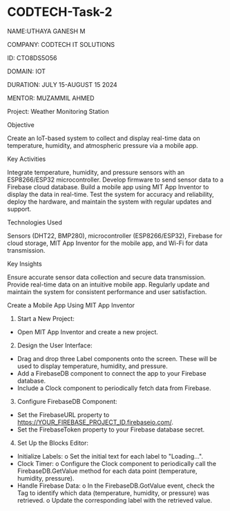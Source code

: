 # CODTECH-Task-2

NAME:UTHAYA GANESH M

COMPANY: CODTECH IT SOLUTIONS

ID: CTO8DS5O56

DOMAIN: IOT

DURATION: JULY 15-AUGUST 15 2024

MENTOR: MUZAMMIL AHMED

Project: Weather Monitoring Station

Objective

Create an IoT-based system to collect and display real-time data on temperature, humidity, and atmospheric pressure via a mobile app.

Key Activities

Integrate temperature, humidity, and pressure sensors with an ESP8266/ESP32 microcontroller. Develop firmware to send sensor data to a Firebase cloud database. Build a mobile app using MIT App Inventor to display the data in real-time. Test the system for accuracy and reliability, deploy the hardware, and maintain the system with regular updates and support.

Technologies Used

Sensors (DHT22, BMP280), microcontroller (ESP8266/ESP32), Firebase for cloud storage, MIT App Inventor for the mobile app, and Wi-Fi for data transmission.

Key Insights

Ensure accurate sensor data collection and secure data transmission. Provide real-time data on an intuitive mobile app. Regularly update and maintain the system for consistent performance and user satisfaction.


Create a Mobile App Using MIT App Inventor
1. Start a New Project:
* Open MIT App Inventor and create a new project.
2. Design the User Interface:
* Drag and drop three Label components onto the screen. These will be used to display temperature, humidity, and pressure.
* Add a FirebaseDB component to connect the app to your Firebase database.
* Include a Clock component to periodically fetch data from Firebase.
3. Configure FirebaseDB Component:
* Set the FirebaseURL property to https://YOUR_FIREBASE_PROJECT_ID.firebaseio.com/.
* Set the FirebaseToken property to your Firebase database secret.
4. Set Up the Blocks Editor:
* Initialize Labels:
o Set the initial text for each label to "Loading...".
* Clock Timer:
o Configure the Clock component to periodically call the FirebaseDB.GetValue method for each data point (temperature, humidity, pressure).
* Handle Firebase Data:
o In the FirebaseDB.GotValue event, check the Tag to identify which data (temperature, humidity, or pressure) was retrieved.
o Update the corresponding label with the retrieved value.
